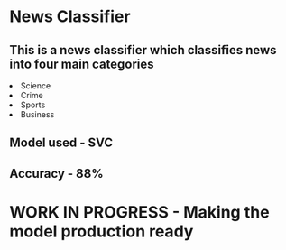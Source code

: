 # News Classifier

## This is a news classifier which classifies news into four main categories 
<li> Science
<li> Crime
<li> Sports
<li> Business

## Model used - SVC

## Accuracy - 88%

# WORK IN PROGRESS - Making the model production ready
